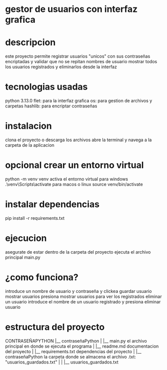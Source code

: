# gestor de usuarios con interfaz grafica
# descripcion
este proyecto permite registrar usuarios "unicos" con sus contraseñas encriptadas y validar que no se repitan nombres de usuario mostrar todos los usuarios registrados y eliminarlos desde la interfaz
# tecnologias usadas
python 3.13.0
flet: para la interfaz grafica
os: para gestion de archivos y carpetas
hashlib: para encriptar contraseñas
# instalacion
clona el proyecto o descarga los archivos
abre la terminal y navega a la carpeta de la aplicacion
# opcional crear un entorno virtual
python -m venv venv
activa el entorno virtual
para windows .\venv\Scripts\activate
para macos o linux source venv/bin/activate
# instalar dependencias
pip install -r requirements.txt
# ejecucion
asegurate de estar dentro de la carpeta del proyecto
ejecuta el archivo principal main.py
# ¿como funciona?
introduce un nombre de usuario y contraseña y clickea guardar usuario
mostrar usuarios presiona mostrar usuarios para ver los registrados
eliminar un usuario introduce el nombre de un usuario registrado y presiona eliminar usuario
# estructura del proyecto
CONTRASEÑAPYTHON
|__ contraseñaPython
|   |__ main.py el archivo principal en donde se ejecuta el programa
|   |__ readme.md documentacion del proyecto
|   |__ requirements.txt dependencias del proyecto
|   |__ contraseñaPython la carpeta donde se almacena el archivo .txt: "usuarios_guardados.txt"
|   |   |__ usuarios_guardados.txt